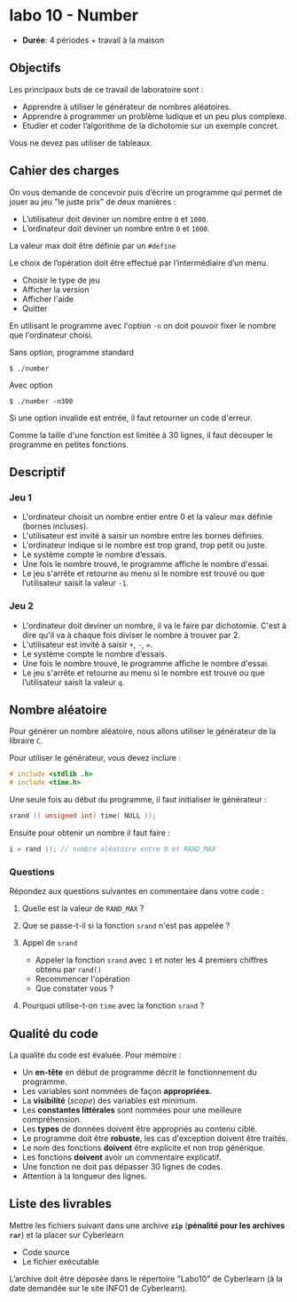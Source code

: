 # labo 10 - Number

- **Durée**: 4 périodes + travail à la maison

## Objectifs

Les principaux buts de ce travail de laboratoire sont :

- Apprendre à utiliser le générateur de nombres aléatoires.
- Apprendre à programmer un problème ludique et un peu plus complexe.
- Etudier et coder l’algorithme de la dichotomie sur un exemple concret.

Vous ne devez pas utiliser de tableaux.

## Cahier des charges

On vous demande de concevoir puis d’écrire un programme qui permet de jouer au jeu "le juste prix" de
deux manières :

- L’utilisateur doit deviner un nombre entre `0` et `1000`.
- L’ordinateur doit deviner un nombre entre `0` et `1000`.

La valeur max doit être définie par un `#define`

Le choix de l’opération doit être effectué par l’intermédiaire d’un menu.
- Choisir le type de jeu
- Afficher la version
- Afficher l'aide
- Quitter

En utilisant le programme avec l'option `-n` on doit pouvoir fixer le nombre que
l'ordinateur choisi.

Sans option, programme standard
```console
$ ./number
```

Avec option
```console
$ ./number -n300
```

Si une option invalide est entrée, il faut retourner un code d'erreur.

Comme la taille d'une fonction est limitée à 30 lignes, il faut découper le programme en petites fonctions.

## Descriptif

### Jeu 1
- L'ordinateur choisit un nombre entier entre 0 et la valeur max définie (bornes incluses).
- L'utilisateur est invité à saisir un nombre entre les bornes définies.
- L'ordinateur indique si le nombre est trop grand, trop petit ou juste.
- Le système compte le nombre d’essais.
- Une fois le nombre trouvé, le programme affiche le nombre d'essai.
- Le jeu s'arrête et retourne au menu si le nombre est trouvé ou que l’utilisateur saisit la valeur `-1`.


### Jeu 2
- L'ordinateur doit deviner un nombre, il va le faire par dichotomie. C'est à dire qu'il va à chaque fois diviser
  le nombre à trouver par 2.
- L'utilisateur est invité à saisir `+`, `-`, `=`.
- Le système compte le nombre d’essais.
- Une fois le nombre trouvé, le programme affiche le nombre d'essai.
- Le jeu s'arrête et retourne au menu si le nombre est trouvé ou que l’utilisateur saisit la valeur `q`.

## Nombre aléatoire

Pour générer un nombre aléatoire, nous allons utiliser le générateur de la libraire `C`.

Pour utiliser le générateur, vous devez inclure :

```c
# include <stdlib .h>
# include <time.h>
```

Une seule fois au début du programme, il faut initialiser le générateur :

```c
srand (( unsigned int) time( NULL ));
```

Ensuite pour obtenir un nombre il faut faire :

```c
i = rand (); // nombre aléatoire entre 0 et RAND_MAX
```

### Questions

Répondez aux questions suivantes en commentaire dans votre code :

1. Quelle est la valeur de `RAND_MAX` ?
1. Que se passe-t-il si la fonction `srand` n'est pas appelée ?

1. Appel de `srand`
    - Appeler la fonction `srand` avec `1` et noter les 4 premiers chiffres obtenu par `rand()`
    - Recommencer l'opération
    - Que constater vous ?

1. Pourquoi utilise-t-on `time` avec la fonction `srand` ?

## Qualité du code

La qualité du code est évaluée. Pour mémoire :

- Un **en-tête** en début de programme décrit le fonctionnement du programme.
- Les variables sont nommées de façon **appropriées**.
- La **visibilité** (*scope*) des variables est minimum.
- Les **constantes littérales** sont nommées pour une meilleure compréhension.
- Les **types** de données doivent être appropriés au contenu ciblé.
- Le programme doit être **robuste**, les cas d'exception doivent être traités.
- Le nom des fonctions **doivent** être explicite et non trop générique.
- Les fonctions **doivent** avoir un commentaire explicatif.
- Une fonction ne doit pas dépasser 30 lignes de codes.
- Attention à la longueur des lignes.

## Liste des livrables

Mettre les fichiers suivant dans une archive **`zip`** (**pénalité pour les archives `rar`**) et la placer sur Cyberlearn
-  Code source
-  Le fichier exécutable

L’archive doit être déposée dans le répertoire "Labo10" de Cyberlearn (à la date
demandée sur le site INFO1 de Cyberlearn).

